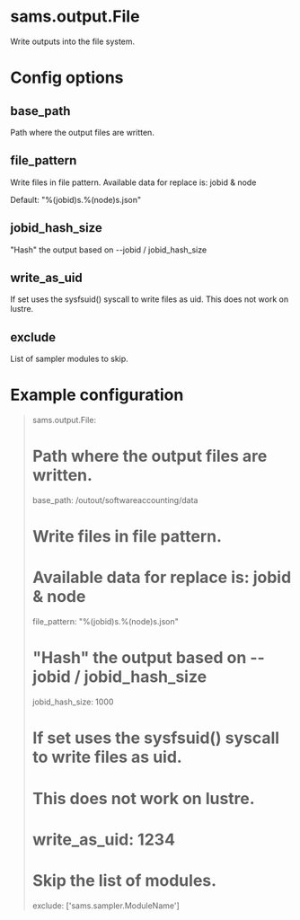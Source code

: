 
# sams.output.File

Write outputs into the file system.

# Config options

## base_path

Path where the output files are written.

## file_pattern

Write files in file pattern.
Available data for replace is: jobid & node

Default: "%(jobid)s.%(node)s.json"

## jobid_hash_size

"Hash" the output based on --jobid / jobid_hash_size

## write_as_uid

If set uses the sysfsuid() syscall to write files as uid.
This does not work on lustre.

## exclude

List of sampler modules to skip.

# Example configuration

> sams.output.File:
>   # Path where the output files are written.
>   base_path: /outout/softwareaccounting/data
> 
>   # Write files in file pattern. 
>   # Available data for replace is: jobid & node
>   file_pattern: "%(jobid)s.%(node)s.json"
> 
>   # "Hash" the output based on --jobid / jobid_hash_size
>   jobid_hash_size: 1000
> 
>   # If set uses the sysfsuid() syscall to write files as uid.
>   # This does not work on lustre.
>   # write_as_uid: 1234
> 
>   # Skip the list of modules.
>   exclude: ['sams.sampler.ModuleName']

